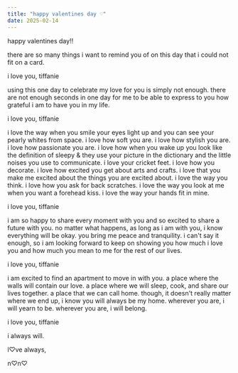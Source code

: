 ```yaml
---
title: "happy valentines day ♡"
date: 2025-02-14
---
```

  
happy valentines day!!

there are so many things i want to remind you of on this day that i could not fit on a card.

i love you, tiffanie

using this one day to celebrate my love for you is simply not enough. there are not enough seconds in one day for me to be able to express to you how grateful i am to have you in my life. 

i love you, tiffanie

i love the way when you smile your eyes light up and you can see your pearly whites from space. i love how soft you are. i love how stylish you are. i love how passionate you are. i love how when you wake up you look like the definition of sleepy & they use your picture in the dictionary and the little noises you use to communicate. i love your cricket feet. i love how you decorate. i love how excited you get about arts and crafts. i love that you make me excited about the things you are excited about. i love the way you think. i love how you ask for back scratches. i love the way you look at me when you want a forehead kiss. i love the way your hands fit in mine.

i love you, tiffanie

i am so happy to share every moment with you and so excited to share a future with you. no matter what happens, as long as i am with you, i know everything will be okay. you bring me peace and tranquility. i can't say it enough, so i am looking forward to keep on showing you how much i love you and how much you mean to me for the rest of our lives.

i love you, tiffanie

i am excited to find an apartment to move in with you. a place where the walls will contain our love. a place where we will sleep, cook, and share our lives together. a place that we can call home. though, it doesn't really matter where we end up, i know you will always be my home. wherever you are, i will yearn to be. wherever you are, i will belong. 

i love you, tiffanie

i always will.




l♡ve always,

n♡n♡